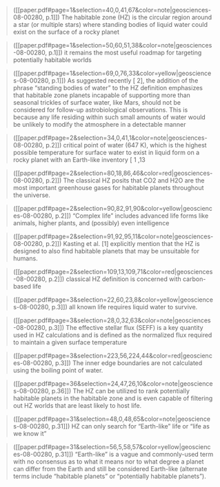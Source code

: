 > ([[paper.pdf#page=1&selection=40,0,41,67&color=note|geosciences-08-00280, p.1]])
> The habitable zone (HZ) is the circular region around a star (or multiple stars) where standing bodies of liquid water could exist on the surface of a rocky planet


> ([[paper.pdf#page=1&selection=50,60,51,38&color=note|geosciences-08-00280, p.1]])
> it remains the most useful roadmap for targeting potentially habitable worlds

> ([[paper.pdf#page=1&selection=69,0,76,33&color=yellow|geosciences-08-00280, p.1]])
> As suggested recently [ 2], the addition of the phrase “standing bodies of water” to the HZ definition emphasizes that habitable zone planets incapable of supporting more than seasonal trickles of surface water, like Mars, should not be considered for follow-up astrobiological observations. This is because any life residing within such small amounts of water would be unlikely to modify the atmosphere in a detectable manner

> ([[paper.pdf#page=2&selection=34,0,41,1&color=note|geosciences-08-00280, p.2]])
> critical point of water (647 K), which is the highest possible temperature for surface water to exist in liquid form on a rocky planet with an Earth-like inventory [ 1 ,13 

> ([[paper.pdf#page=2&selection=80,18,86,46&color=red|geosciences-08-00280, p.2]])
> The classical HZ posits that CO2 and H2O are the most important greenhouse gases for habitable planets throughout the universe.

> ([[paper.pdf#page=2&selection=90,82,91,90&color=yellow|geosciences-08-00280, p.2]])
> “Complex life” includes advanced life forms like animals, higher plants, and (possibly) even intelligence

> ([[paper.pdf#page=2&selection=91,92,95,11&color=note|geosciences-08-00280, p.2]])
> Kasting et al. [1] explicitly mention that the HZ is designed to also find habitable planets that may be unsuitable for humans.

> ([[paper.pdf#page=2&selection=109,13,109,71&color=red|geosciences-08-00280, p.2]])
>  classical HZ definition is concerned with carbon-based life

> ([[paper.pdf#page=3&selection=22,60,23,8&color=yellow|geosciences-08-00280, p.3]])
> all known life requires liquid water to survive.

> ([[paper.pdf#page=3&selection=28,0,32,63&color=note|geosciences-08-00280, p.3]])
> The effective stellar flux (SEFF) is a key quantity used in HZ calculations and is defined as the normalized flux required to maintain a given surface temperature

> ([[paper.pdf#page=3&selection=223,56,224,44&color=red|geosciences-08-00280, p.3]])
> The inner edge boundaries are not calculated using the boiling point of water.

> ([[paper.pdf#page=36&selection=24,47,26,10&color=note|geosciences-08-00280, p.36]])
>  The HZ can be utilized to rank potentially habitable planets in the habitable zone and is even capable of filtering out HZ worlds that are least likely to host life.




> ([[paper.pdf#page=31&selection=48,0,48,65&color=note|geosciences-08-00280, p.31]])
> HZ can only search for “Earth-like” life or “life as we know it” 

> ([[paper.pdf#page=31&selection=56,5,58,57&color=yellow|geosciences-08-00280, p.31]])
> “Earth-like” is a vague and commonly-used term with no consensus as to what it means nor to what degree a planet can differ from the Earth and still be considered Earth-like (alternate terms include “habitable planets” or “potentially habitable planets”). 
